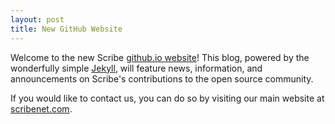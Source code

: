 ```yaml
---
layout: post
title: New GitHub Website
---
```


Welcome to the new Scribe [github.io website](http://scribenet.github.io/)! This blog, powered by the wonderfully simple [Jekyll](http://jekyllrb.com/), will feature news, information, and announcements on Scribe's contributions to the open source community.

If you would like to contact us, you can do so by visiting our main website at [scribenet.com](http://scribenet.com/).
